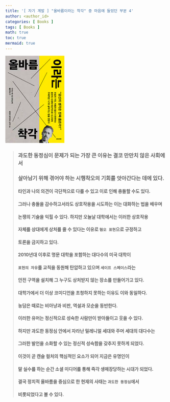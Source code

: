 ```yaml
---
title: '[ 자기 계발 ] "올바름이라는 착각" 중 마음에 들었던 부분 4'
author: <author_id>
categories: [ Books ]
tags: [ Books ]
math: true
toc: true
mermaid: true
---
```


![1](/images/backgrounds/books/manReadsYouTube.png)


> ### 과도한 동정심이 문제가 되는 가장 큰 이유는 결코 만만치 않은 사회에서
> ### 살아남기 위해 겪어야 하는 시행착오의 기회를 앗아간다는 데에 있다.
>
> #### 타인과 나의 의견이 극단적으로 다를 수 있고 이로 인해 충돌할 수도 있다.
>
> #### 그러나 충돌을 감수하고서라도 상호작용을 시도하는 이는 대화하는 법을 배우며 
> #### 논쟁의 기술을 익힐 수 있다. 하지만 오늘날 대학에서는 이러한 상호작용
> #### 자체를 상대에게 상처를 줄 수 있다는 이유로 `혐오 표현`으로 규정하고 
> #### 토론을 금지하고 있다.
>
> #### 2010년대 이후로 명문 대학을 포함하는 대다수의 미국 대학이 
> #### `표현의 자유`를 교칙을 동원해 탄압하고 있으며 `세이프 스페이스`라는 
> #### 안전 구역을 설치해 그 누구도 상처받지 않는 장소를 만들어가고 있다.
>
> #### 대학가에서 더 이상 코미디언을 초청하지 못하는 이유도 이와 동일하다.
> #### 농담은 때로는 비아냥과 비판, 역설과 모순을 동반한다.
> #### 이러한 유머는 정신적으로 성숙한 사람만이 받아들이고 웃을 수 있다.
> #### 하지만 과도한 동정심 안에서 자라난 밀레니얼 세대와 주머 세대의 대다수는
> #### 그러한 발언을 소화할 수 있는 정신적 성숙함을 갖추지 못하게 되었다.
> #### 이것이 곧 캔슬 컬처의 핵심적인 요소가 되어 지금은 유명인이 
> #### 말 실수를 하는 순간 소셜 미디어를 통해 즉각 생매장당하는 시대가 되었다. 
> #### 결국 정치적 올바름을 중심으로 한 현재의 사태는 `과도한 동정심`에서
> #### 비롯되었다고 볼 수 있다.

